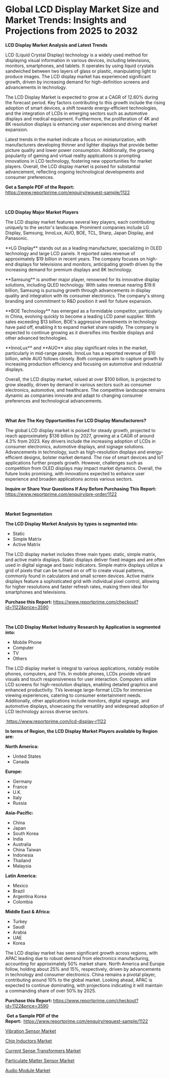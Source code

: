<p><h1>Global LCD Display Market Size and Market Trends: Insights and Projections from 2025 to 2032</h1></p><p><strong>LCD Display Market Analysis and Latest Trends</strong></p>
<p><p>LCD (Liquid Crystal Display) technology is a widely used method for displaying visual information in various devices, including televisions, monitors, smartphones, and tablets. It operates by using liquid crystals sandwiched between two layers of glass or plastic, manipulating light to produce images. The LCD display market has experienced significant growth, driven by increasing demand for high-definition screens and advancements in technology.</p><p>The LCD Display Market is expected to grow at a CAGR of 12.60% during the forecast period. Key factors contributing to this growth include the rising adoption of smart devices, a shift towards energy-efficient technologies, and the integration of LCDs in emerging sectors such as automotive displays and medical equipment. Furthermore, the proliferation of 4K and 8K resolution displays is enhancing user experiences and driving market expansion.</p><p>Latest trends in the market indicate a focus on miniaturization, with manufacturers developing thinner and lighter displays that provide better picture quality and lower power consumption. Additionally, the growing popularity of gaming and virtual reality applications is prompting innovations in LCD technology, fostering new opportunities for market players. Overall, the LCD display market is poised for substantial advancement, reflecting ongoing technological developments and consumer preferences.</p></p>
<p><strong>Get a Sample PDF of the Report:&nbsp;</strong> <a href="https://www.reportprime.com/enquiry/request-sample/1122?utm_campaign=1897&utm_medium=2&utm_source=Github&utm_content=ia&utm_term=18032025&utm_id=lcd-display">https://www.reportprime.com/enquiry/request-sample/1122</a></p>
<p>&nbsp;</p>
<p><strong>LCD Display Major Market Players</strong></p>
<p><p>The LCD display market features several key players, each contributing uniquely to the sector's landscape. Prominent companies include LG Display, Samsung, InnoLux, AUO, BOE, TCL, Sharp, Japan Display, and Panasonic.</p><p>**LG Display** stands out as a leading manufacturer, specializing in OLED technology and large LCD panels. It reported sales revenue of approximately $19 billion in recent years. The company focuses on high-end displays for televisions and monitors, anticipating growth driven by the increasing demand for premium displays and 8K technology.</p><p>**Samsung** is another major player, renowned for its innovative display solutions, including QLED technology. With sales revenue nearing $19.6 billion, Samsung is pursuing growth through advancements in display quality and integration with its consumer electronics. The company's strong branding and commitment to R&D position it well for future expansion.</p><p>**BOE Technology** has emerged as a formidable competitor, particularly in China, evolving quickly to become a leading LCD panel supplier. With sales exceeding $13 billion, BOE's aggressive investments in technology have paid off, enabling it to expand market share rapidly. The company is expected to continue growing as it diversifies into flexible displays and other advanced technologies.</p><p>**InnoLux** and **AUO** also play significant roles in the market, particularly in mid-range panels. InnoLux has a reported revenue of $10 billion, while AUO follows closely. Both companies aim to capture growth by increasing production efficiency and focusing on automotive and industrial displays.</p><p>Overall, the LCD display market, valued at over $100 billion, is projected to grow steadily, driven by demand in various sectors such as consumer electronics, automotive, and healthcare. The competitive landscape remains dynamic as companies innovate and adapt to changing consumer preferences and technological advancements.</p></p>
<p>&nbsp;</p>
<p><strong>What Are The Key Opportunities For LCD Display Manufacturers?</strong></p>
<p><p>The global LCD display market is poised for steady growth, projected to reach approximately $136 billion by 2027, growing at a CAGR of around 4.3% from 2023. Key drivers include the increasing adoption of LCDs in consumer electronics, automotive displays, and signage solutions. Advancements in technology, such as high-resolution displays and energy-efficient designs, bolster market demand. The rise of smart devices and IoT applications further propels growth. However, challenges such as competition from OLED displays may impact market dynamics. Overall, the future looks promising, with innovations expected to enhance user experience and broaden applications across various sectors.</p></p>
<p><strong>Inquire or Share Your Questions If Any Before Purchasing This Report:</strong> <a href="https://www.reportprime.com/enquiry/pre-order/1122?utm_campaign=1897&utm_medium=2&utm_source=Github&utm_content=ia&utm_term=18032025&utm_id=lcd-display">https://www.reportprime.com/enquiry/pre-order/1122</a></p>
<p>&nbsp;</p>
<p><strong>Market Segmentation</strong></p>
<p><strong>The LCD Display Market Analysis by types is segmented into:</strong></p>
<p><ul><li>Static</li><li>Simple Matrix</li><li>Active Matrix</li></ul></p>
<p><p>The LCD display market includes three main types: static, simple matrix, and active matrix displays. Static displays deliver fixed images and are often used in digital signage and basic indicators. Simple matrix displays utilize a grid of pixels that can be turned on or off to create visual patterns, commonly found in calculators and small screen devices. Active matrix displays feature a sophisticated grid with individual pixel control, allowing for higher resolutions and faster refresh rates, making them ideal for smartphones and televisions.</p></p>
<p><strong>Purchase this Report:&nbsp;</strong><a href="https://www.reportprime.com/checkout?id=1122&price=3590&utm_campaign=1897&utm_medium=2&utm_source=Github&utm_content=ia&utm_term=18032025&utm_id=lcd-display">https://www.reportprime.com/checkout?id=1122&price=3590</a></p>
<p>&nbsp;</p>
<p><strong>The LCD Display Market Industry Research by Application is segmented into:</strong></p>
<p><ul><li>Mobile Phone</li><li>Computer</li><li>TV</li><li>Others</li></ul></p>
<p><p>The LCD display market is integral to various applications, notably mobile phones, computers, and TVs. In mobile phones, LCDs provide vibrant visuals and touch responsiveness for user interaction. Computers utilize LCD screens for high-resolution displays, enabling detailed graphics and enhanced productivity. TVs leverage large-format LCDs for immersive viewing experiences, catering to consumer entertainment needs. Additionally, other applications include monitors, digital signage, and automotive displays, showcasing the versatility and widespread adoption of LCD technology across diverse sectors.</p></p>
<p><a href="https://www.reportprime.com/lcd-display-r1122?utm_campaign=1897&utm_medium=2&utm_source=Github&utm_content=ia&utm_term=18032025&utm_id=lcd-display">&nbsp;https://www.reportprime.com/lcd-display-r1122</a></p>
<p><strong>In terms of Region, the LCD Display Market Players available by Region are:</strong></p>
<p>
    <p> <strong> North America: </strong>
        <ul>
            <li>United States</li>
            <li>Canada</li>
        </ul>
        </p> 
    <p> <strong> Europe: </strong>
        <ul>
            <li>Germany</li>
            <li>France</li>
            <li>U.K.</li>
            <li>Italy</li>
            <li>Russia</li>
        </ul>
        </p> 
    <p> <strong> Asia-Pacific: </strong>
        <ul>
            <li>China</li>
            <li>Japan</li>
            <li>South Korea</li>
            <li>India</li>
            <li>Australia</li>
            <li>China Taiwan</li>
            <li>Indonesia</li>
            <li>Thailand</li>
            <li>Malaysia</li>
        </ul>
        </p> 
    <p> <strong> Latin America: </strong>
        <ul>
            <li>Mexico</li>
            <li>Brazil</li>
            <li>Argentina Korea</li>
            <li>Colombia</li>
        </ul>
        </p> 
    <p> <strong> Middle East & Africa: </strong>
        <ul>
            <li>Turkey</li>
            <li>Saudi</li>
            <li>Arabia</li>
            <li>UAE</li>
            <li>Korea</li>
        </ul>
    </p>
    </p>
<p><p>The LCD display market has seen significant growth across regions, with APAC leading due to robust demand from electronics manufacturing, accounting for approximately 50% market share. North America and Europe follow, holding about 25% and 15%, respectively, driven by advancements in technology and consumer electronics. China remains a pivotal player, contributing around 10% to the global market. Looking ahead, APAC is expected to continue dominating, with projections indicating it will maintain a commanding share of over 50% by 2025.</p></p>
<p><strong>Purchase this Report: </strong><a href="https://www.reportprime.com/checkout?id=1122&price=3590&utm_campaign=1897&utm_medium=2&utm_source=Github&utm_content=ia&utm_term=18032025&utm_id=lcd-display">https://www.reportprime.com/checkout?id=1122&price=3590</a></p>
<p>&nbsp;<strong>Get a Sample PDF of the Report:&nbsp;&nbsp;</strong><a href="https://www.reportprime.com/enquiry/request-sample/1122?utm_campaign=1897&utm_medium=2&utm_source=Github&utm_content=ia&utm_term=18032025&utm_id=lcd-display">https://www.reportprime.com/enquiry/request-sample/1122</a></p>
<p><strong></strong></p>
<p><p><a href="https://github.com/lolahberkik5/Market-Research-Report-List-1/blob/main/vibration-sensor-market.md?utm_campaign=1897&utm_medium=2&utm_source=Github&utm_content=ia&utm_term=18032025&utm_id=lcd-display">Vibration Sensor Market</a></p><p><a href="https://github.com/dubelsuehsik/Market-Research-Report-List-1/blob/main/chip-inductors-market.md?utm_campaign=1897&utm_medium=2&utm_source=Github&utm_content=ia&utm_term=18032025&utm_id=lcd-display">Chip Inductors Market</a></p><p><a href="https://github.com/maakakhwan/Market-Research-Report-List-1/blob/main/current-sense-transformers-market.md?utm_campaign=1897&utm_medium=2&utm_source=Github&utm_content=ia&utm_term=18032025&utm_id=lcd-display">Current Sense Transformers Market</a></p><p><a href="https://github.com/rndwazeri/Market-Research-Report-List-1/blob/main/particulate-matter-sensor-market.md?utm_campaign=1897&utm_medium=2&utm_source=Github&utm_content=ia&utm_term=18032025&utm_id=lcd-display">Particulate Matter Sensor Market</a></p><p><a href="https://github.com/resiebustin/Market-Research-Report-List-1/blob/main/audio-module-market.md?utm_campaign=1897&utm_medium=2&utm_source=Github&utm_content=ia&utm_term=18032025&utm_id=lcd-display">Audio Module Market</a></p></p>